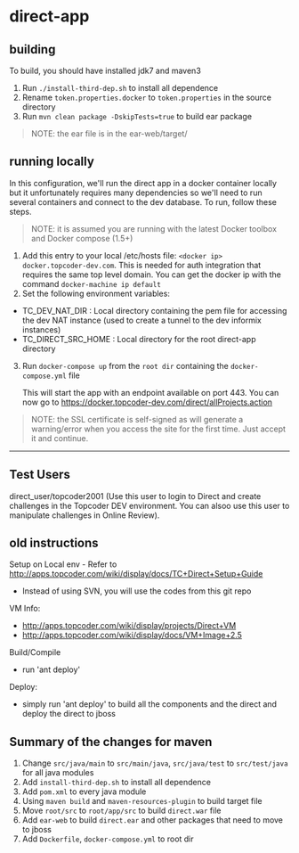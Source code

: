 direct-app
==========

## building
To build, you should have installed jdk7 and maven3

1. Run `./install-third-dep.sh` to install all dependence
2. Rename `token.properties.docker` to `token.properties` in the source directory
3. Run `mvn clean package -DskipTests=true` to build ear package

> NOTE: the ear file is in the ear-web/target/

## running locally
In this configuration, we'll run the direct app in a docker container locally but it unfortunately requires many dependencies so we'll need to run several containers and connect to the dev database. To run, follow these steps.

> NOTE: it is assumed you are running with the latest Docker toolbox and Docker compose (1.5+)

1. Add this entry to your local /etc/hosts file: `<docker ip> docker.topcoder-dev.com`. This is needed for auth integration that requires the same top level domain. You can get the docker ip with the command `docker-machine ip default`
2. Set the following environment variables:
* TC_DEV_NAT_DIR : Local directory containing the pem file for accessing the dev NAT instance (used to create a tunnel to the dev informix instances)
* TC_DIRECT_SRC_HOME : Local directory for the root direct-app directory
3. Run `docker-compose up` from the `root dir`  containing the `docker-compose.yml` file


   This will start the app with an endpoint available on port 443. You can now go to https://docker.topcoder-dev.com/direct/allProjects.action

> NOTE: the SSL certificate is self-signed as will generate a warning/error when you access the site for the first time. Just accept it and continue.

---

## Test Users

direct_user/topcoder2001  (Use this user to login to Direct and create challenges in the Topcoder DEV environment. You can alsoo use this user to manipulate challenges in Online Review).

## **old** instructions

Setup on Local env - Refer to http://apps.topcoder.com/wiki/display/docs/TC+Direct+Setup+Guide
* Instead of using SVN, you will use the codes from this git repo

VM Info:
* http://apps.topcoder.com/wiki/display/projects/Direct+VM
* http://apps.topcoder.com/wiki/display/docs/VM+Image+2.5

Build/Compile
* run 'ant deploy'

Deploy:
* simply run 'ant deploy' to build all the components and the direct and deploy the direct to jboss


## Summary of the changes for maven

1. Change `src/java/main` to `src/main/java`, `src/java/test` to `src/test/java` for all java modules
2. Add `install-third-dep.sh` to install all dependence
3. Add `pom.xml` to every java module
4. Using `maven build` and `maven-resources-plugin` to build target file
5. Move `root/src` to `root/app/src` to build `direct.war` file
6. Add `ear-web` to build `direct.ear` and other packages that need to move to jboss
7. Add `Dockerfile`, `docker-compose.yml` to root dir

